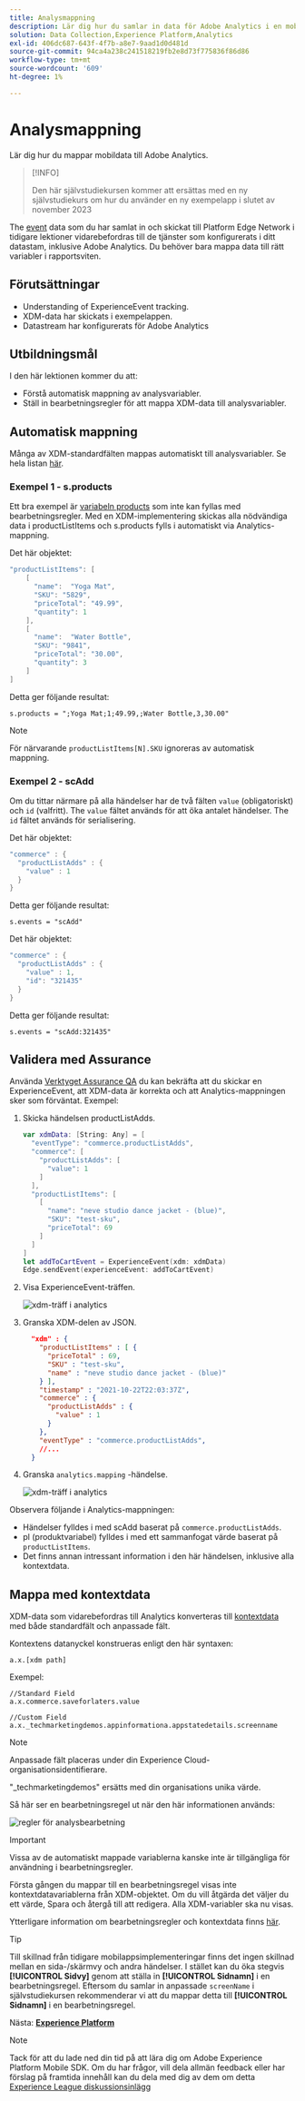 ```yaml
---
title: Analysmappning
description: Lär dig hur du samlar in data för Adobe Analytics i en mobilapp.
solution: Data Collection,Experience Platform,Analytics
exl-id: 406dc687-643f-4f7b-a8e7-9aad1d0d481d
source-git-commit: 94ca4a238c241518219fb2e8d73f775836f86d86
workflow-type: tm+mt
source-wordcount: '609'
ht-degree: 1%

---
```


# Analysmappning

Lär dig hur du mappar mobildata till Adobe Analytics.

>[!INFO]
>
> Den här självstudiekursen kommer att ersättas med en ny självstudiekurs om hur du använder en ny exempelapp i slutet av november 2023


The [event](events.md) data som du har samlat in och skickat till Platform Edge Network i tidigare lektioner vidarebefordras till de tjänster som konfigurerats i ditt datastam, inklusive Adobe Analytics. Du behöver bara mappa data till rätt variabler i rapportsviten.

## Förutsättningar

* Understanding of ExperienceEvent tracking.
* XDM-data har skickats i exempelappen.
* Datastream har konfigurerats för Adobe Analytics

## Utbildningsmål

I den här lektionen kommer du att:

* Förstå automatisk mappning av analysvariabler.
* Ställ in bearbetningsregler för att mappa XDM-data till analysvariabler.

## Automatisk mappning

Många av XDM-standardfälten mappas automatiskt till analysvariabler. Se hela listan [här](https://experienceleague.adobe.com/docs/experience-platform/edge/data-collection/adobe-analytics/automatically-mapped-vars.html?lang=en).

### Exempel 1 - s.products

Ett bra exempel är [variabeln products](https://experienceleague.adobe.com/docs/analytics/implementation/vars/page-vars/products.html?lang=en) som inte kan fyllas med bearbetningsregler. Med en XDM-implementering skickas alla nödvändiga data i productListItems och s.products fylls i automatiskt via Analytics-mappning.

Det här objektet:

```swift
"productListItems": [
    [
      "name":  "Yoga Mat",
      "SKU": "5829",
      "priceTotal": "49.99",
      "quantity": 1
    ],
    [
      "name":  "Water Bottle",
      "SKU": "9841",
      "priceTotal": "30.00",
      "quantity": 3
    ]
]
```

Detta ger följande resultat:

```
s.products = ";Yoga Mat;1;49.99,;Water Bottle,3,30.00"
```

>[!NOTE]
>
>För närvarande `productListItems[N].SKU` ignoreras av automatisk mappning.

### Exempel 2 - scAdd

Om du tittar närmare på alla händelser har de två fälten `value` (obligatoriskt) och `id` (valfritt). The `value` fältet används för att öka antalet händelser. The `id` fältet används för serialisering.

Det här objektet:

```swift
"commerce" : {
  "productListAdds" : {
    "value" : 1
  }
}
```

Detta ger följande resultat:

```
s.events = "scAdd"
```

Det här objektet:

```swift
"commerce" : {
  "productListAdds" : {
    "value" : 1,
    "id": "321435"
  }
}
```

Detta ger följande resultat:

```
s.events = "scAdd:321435"
```

## Validera med Assurance

Använda [Verktyget Assurance QA](assurance.md) du kan bekräfta att du skickar en ExperienceEvent, att XDM-data är korrekta och att Analytics-mappningen sker som förväntat. Exempel:

1. Skicka händelsen productListAdds.

   ```swift
   var xdmData: [String: Any] = [
     "eventType": "commerce.productListAdds",
     "commerce": [
       "productListAdds": [
         "value": 1
       ]
     ],
     "productListItems": [
       [
         "name": "neve studio dance jacket - (blue)",
         "SKU": "test-sku",
         "priceTotal": 69
       ]
     ]
   ]
   let addToCartEvent = ExperienceEvent(xdm: xdmData)
   Edge.sendEvent(experienceEvent: addToCartEvent)
   ```

1. Visa ExperienceEvent-träffen.

   ![xdm-träff i analytics](assets/mobile-analytics-assurance-xdm.png)

1. Granska XDM-delen av JSON.

   ```json
     "xdm" : {
       "productListItems" : [ {
         "priceTotal" : 69,
         "SKU" : "test-sku",
         "name" : "neve studio dance jacket - (blue)"
       } ],
       "timestamp" : "2021-10-22T22:03:37Z",
       "commerce" : {
         "productListAdds" : {
           "value" : 1
         }
       },
       "eventType" : "commerce.productListAdds",
       //...
     }
   ```

1. Granska `analytics.mapping` -händelse.

   ![xdm-träff i analytics](assets/mobile-analytics-assurance-mapping.png)

Observera följande i Analytics-mappningen:

* Händelser fylldes i med scAdd baserat på `commerce.productListAdds`.
* pl (produktvariabel) fylldes i med ett sammanfogat värde baserat på `productListItems`.
* Det finns annan intressant information i den här händelsen, inklusive alla kontextdata.


## Mappa med kontextdata

XDM-data som vidarebefordras till Analytics konverteras till [kontextdata](https://experienceleague.adobe.com/docs/mobile-services/ios/getting-started-ios/proc-rules.html?lang=en) med både standardfält och anpassade fält.

Kontextens datanyckel konstrueras enligt den här syntaxen:

```
a.x.[xdm path]
```

Exempel:

```
//Standard Field
a.x.commerce.saveforlaters.value

//Custom Field
a.x._techmarketingdemos.appinformationa.appstatedetails.screenname
```

>[!NOTE]
>
>Anpassade fält placeras under din Experience Cloud-organisationsidentifierare.
>
>&quot;_techmarketingdemos&quot; ersätts med din organisations unika värde.

Så här ser en bearbetningsregel ut när den här informationen används:

![regler för analysbearbetning](assets/mobile-analytics-processing-rules.png)

>[!IMPORTANT]
>
>
>Vissa av de automatiskt mappade variablerna kanske inte är tillgängliga för användning i bearbetningsregler.
>
>
>Första gången du mappar till en bearbetningsregel visas inte kontextdatavariablerna från XDM-objektet. Om du vill åtgärda det väljer du ett värde, Spara och återgå till att redigera. Alla XDM-variabler ska nu visas.


Ytterligare information om bearbetningsregler och kontextdata finns [här](https://experienceleague.adobe.com/docs/analytics-learn/tutorials/implementation/implementation-basics/map-contextdata-variables-into-props-and-evars-with-processing-rules.html?lang=en).

>[!TIP]
>
>Till skillnad från tidigare mobilappsimplementeringar finns det ingen skillnad mellan en sida-/skärmvy och andra händelser. I stället kan du öka stegvis **[!UICONTROL Sidvy]** genom att ställa in **[!UICONTROL Sidnamn]** i en bearbetningsregel. Eftersom du samlar in anpassade `screenName` i självstudiekursen rekommenderar vi att du mappar detta till **[!UICONTROL Sidnamn]** i en bearbetningsregel.


Nästa: **[Experience Platform](platform.md)**

>[!NOTE]
>
>Tack för att du lade ned din tid på att lära dig om Adobe Experience Platform Mobile SDK. Om du har frågor, vill dela allmän feedback eller har förslag på framtida innehåll kan du dela med dig av dem om detta [Experience League diskussionsinlägg](https://experienceleaguecommunities.adobe.com/t5/adobe-experience-platform-launch/tutorial-discussion-implement-adobe-experience-cloud-in-mobile/td-p/443796)